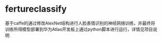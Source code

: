 # fertureclassify
基于caffe的通过修改AlexNet结构进行人脸表情识别的神经网络训练，并最终将训练所得模型部署到华为Atlas开发板上通过python脚本进行运行，详情见项目说明
